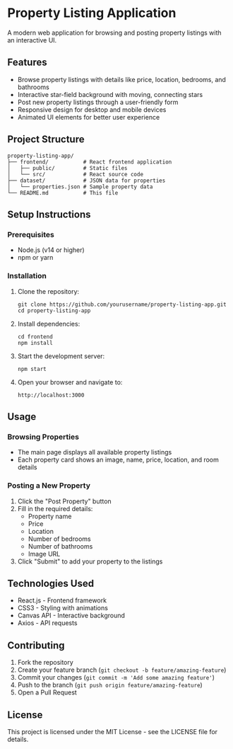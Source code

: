 # Property Listing Application

A modern web application for browsing and posting property listings with an interactive UI.

## Features

- Browse property listings with details like price, location, bedrooms, and bathrooms
- Interactive star-field background with moving, connecting stars
- Post new property listings through a user-friendly form
- Responsive design for desktop and mobile devices
- Animated UI elements for better user experience

## Project Structure

```
property-listing-app/
├── frontend/           # React frontend application
│   ├── public/         # Static files
│   └── src/            # React source code
├── dataset/            # JSON data for properties
│   └── properties.json # Sample property data
└── README.md           # This file
```

## Setup Instructions

### Prerequisites

- Node.js (v14 or higher)
- npm or yarn

### Installation

1. Clone the repository:
   ```
   git clone https://github.com/yourusername/property-listing-app.git
   cd property-listing-app
   ```

2. Install dependencies:
   ```
   cd frontend
   npm install
   ```

3. Start the development server:
   ```
   npm start
   ```

4. Open your browser and navigate to:
   ```
   http://localhost:3000
   ```

## Usage

### Browsing Properties

- The main page displays all available property listings
- Each property card shows an image, name, price, location, and room details

### Posting a New Property

1. Click the "Post Property" button
2. Fill in the required details:
   - Property name
   - Price
   - Location
   - Number of bedrooms
   - Number of bathrooms
   - Image URL
3. Click "Submit" to add your property to the listings

## Technologies Used

- React.js - Frontend framework
- CSS3 - Styling with animations
- Canvas API - Interactive background
- Axios - API requests

## Contributing

1. Fork the repository
2. Create your feature branch (`git checkout -b feature/amazing-feature`)
3. Commit your changes (`git commit -m 'Add some amazing feature'`)
4. Push to the branch (`git push origin feature/amazing-feature`)
5. Open a Pull Request

## License

This project is licensed under the MIT License - see the LICENSE file for details.